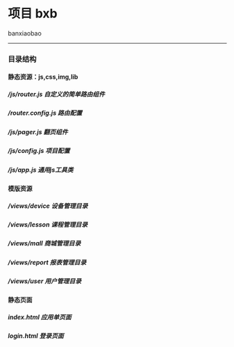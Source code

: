 # 项目 bxb
banxiaobao

***

### 目录结构

#### 静态资源：js,css,img,lib
##### /js/router.js 自定义的简单路由组件
##### /router.config.js 路由配置
##### /js/pager.js 翻页组件
##### /js/config.js 项目配置
##### /js/app.js 通用js工具类

#### 模版资源
##### /views/device 设备管理目录
##### /views/lesson 课程管理目录
##### /views/mall 商城管理目录
##### /views/report 报表管理目录
##### /views/user 用户管理目录

#### 静态页面
##### index.html 应用单页面
##### login.html 登录页面
